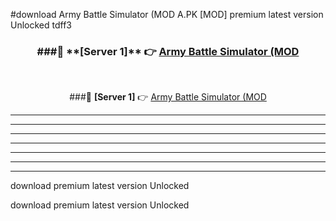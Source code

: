 #download Army Battle Simulator (MOD A.PK [MOD] premium latest version Unlocked tdff3 



<div align="center">
<h3>###🔹 **[Server 1]** 👉 <a href="https://download1apk.web.app/">Army Battle Simulator (MOD</a></h3><br>


###🔹 **[Server 1]** 👉 <a href="https://download1apk.web.app/">Army Battle Simulator (MOD</a></h3>
</div>



----------------------------------------------------------

----------------------------------------------------------

----------------------------------------------------------

----------------------------------------------------------

----------------------------------------------------------

----------------------------------------------------------

----------------------------------------------------------

download premium latest version Unlocked

download premium latest version Unlocked
